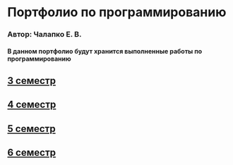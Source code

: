 # Портфолио по программированию
### Автор: Чалапко Е. В.

#### В данном портфолио будут хранится выполненные работы по программированию

## [3 семестр](/Programming_Portfolio/3-sem)
## [4 семестр](/Programming_Portfolio/4-sem)
## [5 семестр](/Programming_Portfolio/5-sem)
## [6 семестр](/Programming_Portfolio/6-sem)
